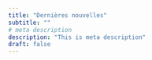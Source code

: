 ```yaml
---
title: "Dernières nouvelles"
subtitle: ""
# meta description
description: "This is meta description"
draft: false
---
```

